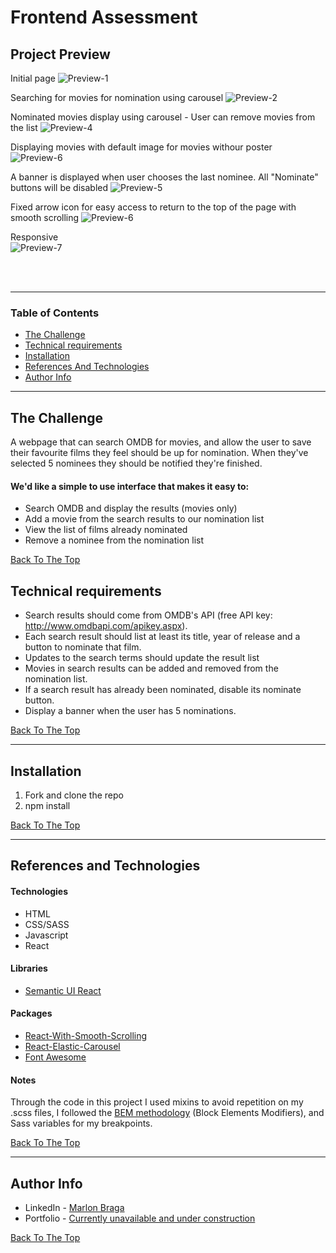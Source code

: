 # Frontend Assessment

## Project Preview 

Initial page
![Preview-1](https://res.cloudinary.com/dloh9txdc/image/upload/v1610230317/General%20Projects/3Shopify-Frontend-Assessment_ukd65m.png)

Searching for movies for nomination using carousel
![Preview-2](https://res.cloudinary.com/dloh9txdc/image/upload/v1610230318/General%20Projects/2Shopify-Frontend-Assessment_hzh1qm.png)

Nominated movies display using carousel - User can remove movies from the list
![Preview-4](https://res.cloudinary.com/dloh9txdc/image/upload/v1610230318/General%20Projects/0Shopify-Frontend-Assessment_xaohlt.png)

Displaying movies with default image for movies withour poster
![Preview-6](https://res.cloudinary.com/dloh9txdc/image/upload/v1610230317/General%20Projects/1Shopify-Frontend-Assessment_wmrxpm.png)

A banner is displayed when user chooses the last nominee. All "Nominate" buttons will be disabled
![Preview-5](https://res.cloudinary.com/dloh9txdc/image/upload/v1610231830/General%20Projects/4Shopify-Frontend-Assessment_qxce7g.png)

Fixed arrow icon for easy access to return to the top of the page with smooth scrolling
![Preview-6](https://res.cloudinary.com/dloh9txdc/image/upload/v1610245735/General%20Projects/5Shopify-Frontend-Assessment_hiu33k.png)

Responsive <br />
![Preview-7](https://res.cloudinary.com/dloh9txdc/image/upload/v1610245884/General%20Projects/6Shopify-Frontend-Assessment_lfgnpj.png)

<br />
<!---
### Checkout the project [demo here](needs-to-work-ondemo)
---> 
<br />

---

### Table of Contents

- [The Challenge](#thechallenge)
- [Technical requirements](#technical-requirements)
- [Installation](#installation)
- [References And Technologies](#references-and-technologies)
- [Author Info](#author-info)

---

## The Challenge

A webpage that can search OMDB for movies, and allow the user to save their favourite films they feel should be up for nomination. When they've selected 5 nominees they should be notified they're finished.

#### We'd like a simple to use interface that makes it easy to:
- Search OMDB and display the results (movies only)
- Add a movie from the search results to our nomination list
- View the list of films already nominated
- Remove a nominee from the nomination list

[Back To The Top](#frontend-assessment)

## Technical requirements

- Search results should come from OMDB's API (free API key: http://www.omdbapi.com/apikey.aspx).
- Each search result should list at least its title, year of release and a button to nominate that film.
- Updates to the search terms should update the result list
- Movies in search results can be added and removed from the nomination list.
- If a search result has already been nominated, disable its nominate button.
- Display a banner when the user has 5 nominations.

[Back To The Top](#frontend-assessment)

---

## Installation

1. Fork and clone the repo
1. npm install

[Back To The Top](#sirius)

---

## References and Technologies

#### Technologies
- HTML
- CSS/SASS
- Javascript
- React

#### Libraries
- [Semantic UI React](https://react.semantic-ui.com/)

#### Packages
- [React-With-Smooth-Scrolling](https://github.com/do-community/React-With-Smooth-Scrolling)
- [React-Elastic-Carousel](https://www.npmjs.com/package/react-elastic-carousel)
- [Font Awesome](https://fontawesome.com/how-to-use/on-the-web/using-with/react)

#### Notes
Through the code in this project I used mixins to avoid repetition on my .scss files, I followed the [BEM methodology](http://getbem.com/introduction/) (Block Elements Modifiers), and Sass variables for my breakpoints.

[Back To The Top](#frontend-assessment)

---

## Author Info

- LinkedIn - [Marlon Braga](https://www.linkedin.com/in/marlon-braga/)
- Portfolio - [Currently unavailable and under construction](https://www.youtube.com/watch?v=oHg5SJYRHA0&ab_channel=cotter548)

[Back To The Top](#frontend-assessment)
